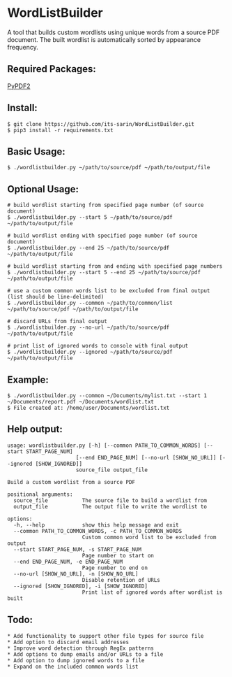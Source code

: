 # WordListBuilder
A tool that builds custom wordlists using unique words from a source PDF document. The built wordlist is automatically sorted by appearance frequency.

## Required Packages:
[PyPDF2](https://github.com/py-pdf/PyPDF2)

## Install:

    $ git clone https://github.com/its-sarin/WordListBuilder.git
    $ pip3 install -r requirements.txt

## Basic Usage:

    $ ./wordlistbuilder.py ~/path/to/source/pdf ~/path/to/output/file

## Optional Usage:

    # build wordlist starting from specified page number (of source document) 
    $ ./wordlistbuilder.py --start 5 ~/path/to/source/pdf ~/path/to/output/file

    # build wordlist ending with specified page number (of source document)
    $ ./wordlistbuilder.py --end 25 ~/path/to/source/pdf ~/path/to/output/file

    # build wordlist starting from and ending with specified page numbers
    $ ./wordlistbuilder.py --start 5 --end 25 ~/path/to/source/pdf ~/path/to/output/file
    
    # use a custom common words list to be excluded from final output (list should be line-delimited)
    $ ./wordlistbuilder.py --common ~/path/to/common/list ~/path/to/source/pdf ~/path/to/output/file

    # discard URLs from final output
    $ ./wordlistbuilder.py --no-url ~/path/to/source/pdf ~/path/to/output/file

    # print list of ignored words to console with final output 
    $ ./wordlistbuilder.py --ignored ~/path/to/source/pdf ~/path/to/output/file

## Example:
    
    $ ./wordlistbuilder.py --common ~/Documents/mylist.txt --start 1 ~/Documents/report.pdf ~/Documents/wordlist.txt
    $ File created at: /home/user/Documents/wordlist.txt
    
## Help output:

    usage: wordlistbuilder.py [-h] [--common PATH_TO_COMMON_WORDS] [--start START_PAGE_NUM]
                          [--end END_PAGE_NUM] [--no-url [SHOW_NO_URL]] [--ignored [SHOW_IGNORED]]
                          source_file output_file

    Build a custom wordlist from a source PDF

    positional arguments:
      source_file           The source file to build a wordlist from
      output_file           The output file to write the wordlist to

    options:
      -h, --help            show this help message and exit
      --common PATH_TO_COMMON_WORDS, -c PATH_TO_COMMON_WORDS
                            Custom common word list to be excluded from output
      --start START_PAGE_NUM, -s START_PAGE_NUM
                            Page number to start on
      --end END_PAGE_NUM, -e END_PAGE_NUM
                            Page number to end on
      --no-url [SHOW_NO_URL], -n [SHOW_NO_URL]
                            Disable retention of URLs
      --ignored [SHOW_IGNORED], -i [SHOW_IGNORED]
                            Print list of ignored words after wordlist is built

 ## Todo:
 
    * Add functionality to support other file types for source file
    * Add option to discard email addresses
    * Improve word detection through RegEx patterns
    * Add options to dump emails and/or URLs to a file
    * Add option to dump ignored words to a file
    * Expand on the included common words list
